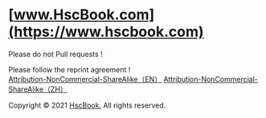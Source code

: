# [www.HscBook.com](https://www.hscbook.com)

Please do not Pull requests !

Please follow the reprint agreement !</br>
 [Attribution-NonCommercial-ShareAlike（EN）](https://creativecommons.org/licenses/by-nc-sa/4.0) [Attribution-NonCommercial-ShareAlike（ZH）](https://creativecommons.org/licenses/by-nc-sa/4.0/deed.zh)

Copyright © 2021 [HscBook.](https://www.hscbook.com/) All rights reserved.

